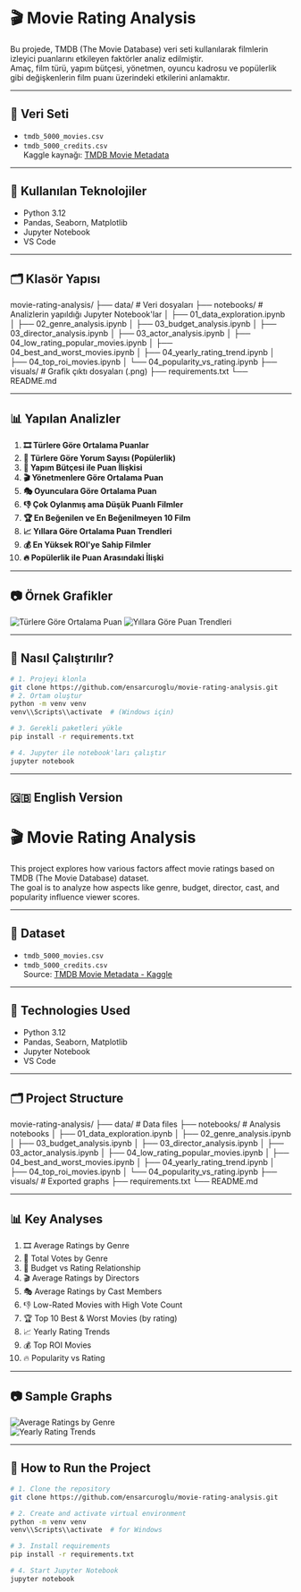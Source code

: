 # 🎬 Movie Rating Analysis

Bu projede, TMDB (The Movie Database) veri seti kullanılarak filmlerin izleyici puanlarını etkileyen faktörler analiz edilmiştir.  
Amaç, film türü, yapım bütçesi, yönetmen, oyuncu kadrosu ve popülerlik gibi değişkenlerin film puanı üzerindeki etkilerini anlamaktır.

---

## 📁 Veri Seti

- `tmdb_5000_movies.csv`  
- `tmdb_5000_credits.csv`  
Kaggle kaynağı: [TMDB Movie Metadata](https://www.kaggle.com/datasets/tmdb/tmdb-movie-metadata)

---

## 🔧 Kullanılan Teknolojiler

- Python 3.12  
- Pandas, Seaborn, Matplotlib  
- Jupyter Notebook  
- VS Code

---

## 🗂️ Klasör Yapısı

movie-rating-analysis/
├── data/ # Veri dosyaları
├── notebooks/ # Analizlerin yapıldığı Jupyter Notebook'lar
│ ├── 01_data_exploration.ipynb
│ ├── 02_genre_analysis.ipynb
│ ├── 03_budget_analysis.ipynb
│ ├── 03_director_analysis.ipynb
│ ├── 03_actor_analysis.ipynb
│ ├── 04_low_rating_popular_movies.ipynb
│ ├── 04_best_and_worst_movies.ipynb
│ ├── 04_yearly_rating_trend.ipynb
│ ├── 04_top_roi_movies.ipynb
│ └── 04_popularity_vs_rating.ipynb
├── visuals/ # Grafik çıktı dosyaları (.png)
├── requirements.txt
└── README.md

---

## 📊 Yapılan Analizler

1. **🎞️ Türlere Göre Ortalama Puanlar**  
2. **🔢 Türlere Göre Yorum Sayısı (Popülerlik)**  
3. **💸 Yapım Bütçesi ile Puan İlişkisi**  
4. **🎬 Yönetmenlere Göre Ortalama Puan**  
5. **🎭 Oyunculara Göre Ortalama Puan**  
6. **👎 Çok Oylanmış ama Düşük Puanlı Filmler**  
7. **🏆 En Beğenilen ve En Beğenilmeyen 10 Film**  
8. **📈 Yıllara Göre Ortalama Puan Trendleri**  
9. **💰 En Yüksek ROI'ye Sahip Filmler**  
10. **🔥 Popülerlik ile Puan Arasındaki İlişki**

---

## 📷 Örnek Grafikler

![Türlere Göre Ortalama Puan](visuals/genre_average_ratings.png)
![Yıllara Göre Puan Trendleri](visuals/yearly_vote_average.png)

---

## 📌 Nasıl Çalıştırılır?

```bash
# 1. Projeyi klonla
git clone https://github.com/ensarcuroglu/movie-rating-analysis.git
# 2. Ortam oluştur
python -m venv venv
venv\\Scripts\\activate  # (Windows için)

# 3. Gerekli paketleri yükle
pip install -r requirements.txt

# 4. Jupyter ile notebook'ları çalıştır
jupyter notebook
```
---

## 🇬🇧 English Version

# 🎬 Movie Rating Analysis

This project explores how various factors affect movie ratings based on TMDB (The Movie Database) dataset.  
The goal is to analyze how aspects like genre, budget, director, cast, and popularity influence viewer scores.

---

## 📁 Dataset

- `tmdb_5000_movies.csv`  
- `tmdb_5000_credits.csv`  
Source: [TMDB Movie Metadata - Kaggle](https://www.kaggle.com/datasets/tmdb/tmdb-movie-metadata)

---

## 🔧 Technologies Used

- Python 3.12  
- Pandas, Seaborn, Matplotlib  
- Jupyter Notebook  
- VS Code

---

## 🗂️ Project Structure

movie-rating-analysis/
├── data/ # Data files
├── notebooks/ # Analysis notebooks
│ ├── 01_data_exploration.ipynb
│ ├── 02_genre_analysis.ipynb
│ ├── 03_budget_analysis.ipynb
│ ├── 03_director_analysis.ipynb
│ ├── 03_actor_analysis.ipynb
│ ├── 04_low_rating_popular_movies.ipynb
│ ├── 04_best_and_worst_movies.ipynb
│ ├── 04_yearly_rating_trend.ipynb
│ ├── 04_top_roi_movies.ipynb
│ └── 04_popularity_vs_rating.ipynb
├── visuals/ # Exported graphs
├── requirements.txt
└── README.md

---

## 📊 Key Analyses

1. 🎞️ Average Ratings by Genre  
2. 🔢 Total Votes by Genre  
3. 💸 Budget vs Rating Relationship  
4. 🎬 Average Ratings by Directors  
5. 🎭 Average Ratings by Cast Members  
6. 👎 Low-Rated Movies with High Vote Count  
7. 🏆 Top 10 Best & Worst Movies (by rating)  
8. 📈 Yearly Rating Trends  
9. 💰 Top ROI Movies  
10. 🔥 Popularity vs Rating

---

## 📷 Sample Graphs

![Average Ratings by Genre](visuals/genre_average_ratings.png)  
![Yearly Rating Trends](visuals/yearly_vote_average.png)

---

## 📌 How to Run the Project

```bash
# 1. Clone the repository
git clone https://github.com/ensarcuroglu/movie-rating-analysis.git

# 2. Create and activate virtual environment
python -m venv venv
venv\\Scripts\\activate  # for Windows

# 3. Install requirements
pip install -r requirements.txt

# 4. Start Jupyter Notebook
jupyter notebook
